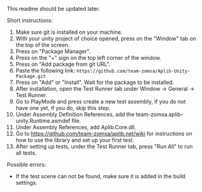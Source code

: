 This readme should be updated later.

Short instructions:
1. Make sure git is installed on your machine.
2. With your unity project of choice opened, press on the "Window" tab on the top of the screen.
3. Press on "Package Manager".
4. Press on the "+" sign on the top left corner of the window.
5. Press on "Add package from git URL".
6. Paste the following link: `https://github.com/team-zomsa/Aplib-Unity-Package.git`
7. Press on "Add" or "Install". Wait for the package to be installed.
8. After installation, open the Test Runner tab under Window -> General -> Test Runner.
9. Go to PlayMode and press create a new test assembly, if you do not have one yet, if you do, skip this step.
10. Under Assembly Definition References, add the team-zomsa.aplib-unity.Runtime.asmdef file.
11. Under Assembly References, add Aplib.Core.dll.
12. Go to https://github.com/team-zomsa/aplib.net/wiki for instructions on how to use the library and set up your first test.
13. After setting up tests, under the Test Runner tab, press "Run All" to run all tests.

Possible errors:
- If the test scene can not be found, make sure it is added in the build settings.